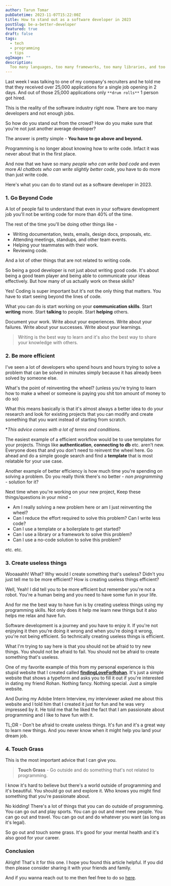 ```yaml
---
author: Tarun Tomar
pubDatetime: 2023-11-07T15:22:00Z
title: How to stand out as a software developer in 2023
postSlug: be-a-better-developer
featured: true
draft: false
tags:
  - tech 
  - programming
  - tips
ogImage: ""
description:
  Too many languages, too many frameworks, too many libraries, and too many average developers. How do you stand out?
---
```


Last week I was talking to one of my company's recruiters and he told me that they received over 25,000 applications for a single job opening in 2 days. 
And out of those 25,000 applications only `**drum rolls**` 1 person got hired.

This is the reality of the software industry right now. There are too many developers and not enough jobs.

So how do you stand out from the crowd? How do you make sure that you're not just another average developer?

The answer is pretty simple - **You have to go above and beyond.**

Programming is no longer about knowing how to write code. Infact it was never about that in the first place. 

And now that we have so many *people who can write bad code* and even more *AI chatbots who can write slightly better code*, you have to do more than just write code.

Here's what you can do to stand out as a software developer in 2023.

### 1. Go Beyond Code

A lot of people fail to understand that even in your software development job you'll not be writing code for more than 40% of the time. 

The rest of the time you'll be doing other things like -

- Writing documentation, tests, emails, design docs, proposals, etc.
- Attending meetings, standups, and other team events.
- Helping your teammates with their work.
- Reviewing code.

And a lot of other things that are not related to writing code.

So being a good developer is not just about writing good code. It's about being a good team player and being able to communicate your ideas effectively. But how many of us actually work on these skills?

Yes! Coding is super important but it's not the only thing that matters. You have to start seeing beyond the lines of code.

What you can do is start working on your **communication skills**. Start **writing** more. Start **talking** to people. Start **helping** others. 

Document your work. Write about your experiences. Write about your failures. Write about your successes. Write about your learnings.

> Writing is the best way to learn and it's also the best way to share your knowledge with others.

### 2. Be more efficient

I've seen a lot of developers who spend hours and hours trying to solve a problem that can be solved in minutes simply because it has already been solved by someone else.

What's the point of reinventing the wheel? (unless you're trying to learn how to make a wheel or someone is paying you shit ton amount of money to do so)

What this means basically is that it's almost always a better idea to do your research and look for existing projects that you can modify and create something that you want instead of starting from scratch.

**This advice comes with a lot of terms and conditions.*

The easiest example of a efficient workflow would be to use templates for your projects. Things like **authentication**, **connecting to db** etc. aren't new. Everyone does that and you don’t need to reinvent the wheel here. Go ahead and do a simple google search and find a **template** that is most relatable for your use case.

Another example of better efficiency is how much time you're spending on solving a problem. Do you really think there's no better - *non programming* - solution for it?

Next time when you're working on your new project, Keep these things/questions in your mind - 

- Am I really solving a new problem here or am I just reinventing the wheel?
- Can I reduce the effort required to solve this problem? Can I write less code?
- Can I use a template or a boilerplate to get started?
- Can I use a library or a framework to solve this problem?
- Can I use a no-code solution to solve this problem?

etc. etc.

### 3. Create useless things

Wooaaahh! What? Why would I create something that's useless? Didn't you just tell me to be more efficient? How is creating useless things efficient?

Well, Yeah! I did tell you to be more efficient but remember you're not a robot. You're a human being and you need to have some fun in your life. 

And for me the best way to have fun is by creating useless things using my programming skills. Not only does it help me learn new things but it also helps me relax and have fun.

Software development is a journey and you have to enjoy it. If you're not enjoying it then you're doing it wrong and when you're doing it wrong, you're not being efficient.
So technically creating useless things is efficient.

What I'm trying to say here is that you should not be afraid to try new things. You should not be afraid to fail. You should not be afraid to create something that's useless.

One of my favorite example of this from my personal experience is this stupid website that I created called [**findingLoveForRohan**](https://taruntomar122.github.io/FindingLoveForRohan/).
It's just a simple website that shows a typeform and asks you to fill it out if you're interested in dating my friend Rohan. Nothing fancy. Nothing special. Just a simple website.

And During my Adobe Intern Interview, my interviewer asked me about this website and I told him that I created it just for fun and he was very impressed by it. He told me that he liked the fact that I am passionate about programming and I like to have fun with it.

TL;DR - Don't be afraid to create useless things. It's fun and it's a great way to learn new things. And you never know when it might help you land your dream job.

### 4. Touch Grass

This is the most important advice that I can give you.

> **Touch Grass** - Go outside and do something that's not related to programming.

I know it's hard to believe but there's a world outside of programming and it's beautiful. You should go out and explore it. Who knows you might find something that you're passionate about.

No kidding! There's a lot of things that you can do outside of programming. You can go out and play sports. You can go out and meet new people. You can go out and travel. You can go out and do whatever you want (as long as it's legal).

So go out and touch some grass. It's good for your mental health and it's also good for your career.

### Conclusion

Alright! That's it for this one. I hope you found this article helpful. If you did then please consider sharing it with your friends and family.

And if you wanna reach out to me then feel free to do so [here](https://bento.me/tarat).